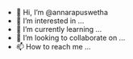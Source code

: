 - 👋 Hi, I’m @annarapuswetha
- 👀 I’m interested in ...
- 🌱 I’m currently learning ...
- 💞️ I’m looking to collaborate on ...
- 📫 How to reach me ...

<!---
annarapuswetha/annarapuswetha is a ✨ special ✨ repository because its `README.md` (this file) appears on your GitHub profile.
You can click the Preview link to take a look at your changes.
--->
